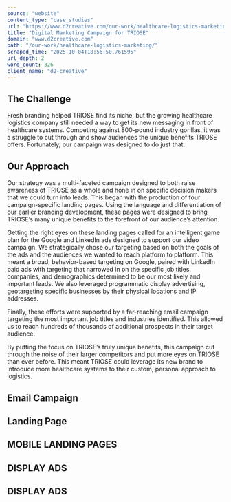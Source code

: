 ```yaml
---
source: "website"
content_type: "case_studies"
url: "https://www.d2creative.com/our-work/healthcare-logistics-marketing/"
title: "Digital Marketing Campaign for TRIOSE"
domain: "www.d2creative.com"
path: "/our-work/healthcare-logistics-marketing/"
scraped_time: "2025-10-04T18:56:50.761595"
url_depth: 2
word_count: 326
client_name: "d2-creative"
---
```


## The  Challenge

Fresh branding helped TRIOSE find its niche, but the growing healthcare logistics company still needed a way to get its new messaging in front of healthcare systems. Competing against 800-pound industry gorillas, it was a struggle to cut through and show audiences the unique benefits TRIOSE offers. Fortunately, our campaign was designed to do just that.

## Our  Approach

Our strategy was a multi-faceted campaign designed to both raise awareness of TRIOSE as a whole and hone in on specific decision makers that we could turn into leads. This began with the production of four campaign-specific landing pages. Using the language and differentiation of our earlier branding development, these pages were designed to bring TRIOSE’s many unique benefits to the forefront of our audience’s attention.

Getting the right eyes on these landing pages called for an intelligent game plan for the Google and LinkedIn ads designed to support our video campaign. We strategically chose our targeting based on both the goals of the ads and the audiences we wanted to reach platform to platform. This meant a broad, behavior-based targeting on Google, paired with LinkedIn paid ads with targeting that narrowed in on the specific job titles, companies, and demographics determined to be our most likely and important leads. We also leveraged programmatic display advertising, geotargeting specific businesses by their physical locations and IP addresses.

Finally, these efforts were supported by a far-reaching email campaign targeting the most important job titles and industries identified. This allowed us to reach hundreds of thousands of additional prospects in their target audience.

By putting the focus on TRIOSE’s truly unique benefits, this campaign cut through the noise of their larger competitors and put more eyes on TRIOSE than ever before. This meant TRIOSE could leverage its new brand to introduce more healthcare systems to their custom, personal approach to logistics.

## Email Campaign

## Landing Page

## MOBILE LANDING PAGES

## DISPLAY ADS

## DISPLAY ADS